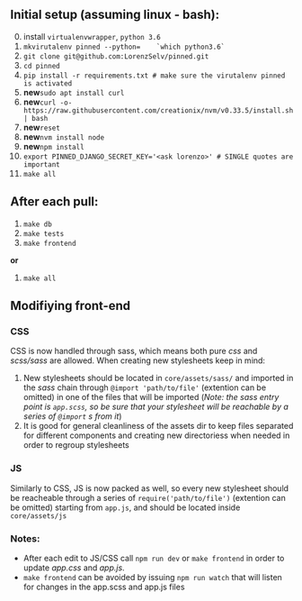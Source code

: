 ## Initial setup (assuming linux - bash):

0) install `virtualenvwrapper`, `python 3.6`
1) ```mkvirutalenv pinned --python=    `which python3.6` ``` 
2) `git clone git@github.com:LorenzSelv/pinned.git`
3) `cd pinned`
4) `pip install -r requirements.txt # make sure the virutalenv pinned is activated`
5) **new**`sudo apt install curl`
6) **new**`curl -o- https://raw.githubusercontent.com/creationix/nvm/v0.33.5/install.sh | bash`
7) **new**`reset`
7) **new**`nvm install node`
8) **new**`npm install`
9) `export PINNED_DJANGO_SECRET_KEY='<ask lorenzo>' # SINGLE quotes are important`
10) `make all`

## After each pull:
1) `make db`
2) `make tests`
3) `make frontend`

**or**

1) `make all`

## Modifiying front-end

### CSS
CSS is now handled through sass, which means both pure *css* and *scss/sass* are allowed. When creating new stylesheets keep in mind:
1) New stylesheets should be located in `core/assets/sass/` and imported in the *sass* chain through `@import 'path/to/file'` (extention can be omitted) in one of the files that will be imported (*Note: the sass entry point is `app.scss`, so be sure that your stylesheet will be reachable by a series of `@import` s from it*)
2) It is good for general cleanliness of the assets dir to keep files separated for different components and creating new directoriess when needed in order to regroup stylesheets

### JS
Similarly to CSS, JS is now packed as well, so every new stylesheet should be reacheable through a series of `require('path/to/file')` (extention can be omitted) starting from `app.js`, and should be located inside `core/assets/js`

### Notes:

- After each edit to JS/CSS call `npm run dev` or `make frontend` in order to update *app.css* and *app.js*.
- `make frontend` can be avoided by issuing `npm run watch` that will listen for changes in the app.scss and app.js files